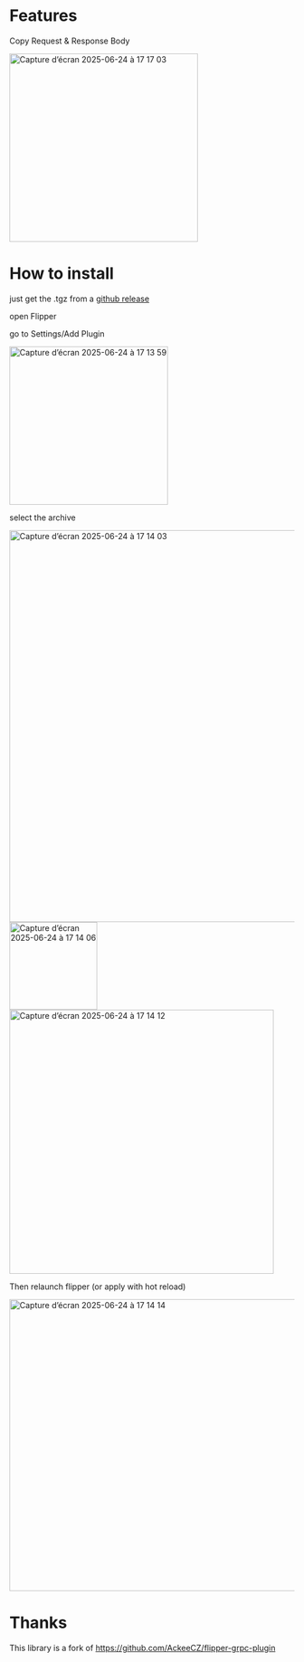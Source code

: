 # Features

Copy Request & Response Body

<img width="333" alt="Capture d’écran 2025-06-24 à 17 17 03" src="https://github.com/user-attachments/assets/faf52736-1347-4f64-b58a-afed0252d090" />


# How to install

just get the .tgz from a [github release](https://github.com/florent37/flipper-grpc-plugin-enhanced/releases)

open Flipper

go to Settings/Add Plugin

<img width="280" alt="Capture d’écran 2025-06-24 à 17 13 59" src="https://github.com/user-attachments/assets/2cffcf86-9cd6-4cf9-848d-bb564c86296a" />

select the archive

<img width="693" alt="Capture d’écran 2025-06-24 à 17 14 03" src="https://github.com/user-attachments/assets/b62d65c9-970a-4da0-92e7-dd7c9ccd2684" />

<img width="155" alt="Capture d’écran 2025-06-24 à 17 14 06" src="https://github.com/user-attachments/assets/549ca151-d9f0-42d9-9b42-49c0f963a372" />

<img width="467" alt="Capture d’écran 2025-06-24 à 17 14 12" src="https://github.com/user-attachments/assets/669afdc5-a4eb-4348-9fff-bb7a1a50ff04" />

Then relaunch flipper (or apply with hot reload)

<img width="516" alt="Capture d’écran 2025-06-24 à 17 14 14" src="https://github.com/user-attachments/assets/403f8e4c-96a4-4e23-869c-a21d32bcdc59" />


# Thanks

This library is a fork of https://github.com/AckeeCZ/flipper-grpc-plugin

